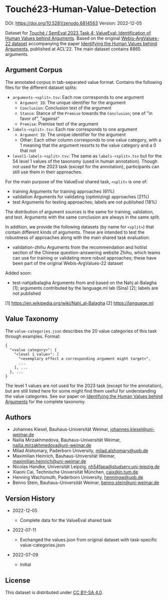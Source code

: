 # Touché23-Human-Value-Detection
DOI: https://doi.org/10.5281/zenodo.6814563
Version: 2022-12-05

Dataset for [Touché / SemEval 2023 Task 4; ValueEval: Identification of Human Values behind Arguments](https://touche.webis.de/semeval23/touche23-web). Based on the original [Webis-ArgValues-22 dataset](https://doi.org/10.5281/zenodo.5657249) accompanying the paper [Identifying the Human Values behind Arguments](https://webis.de/publications.html#kiesel_2022b), published at ACL'22. The main dataset contains 8865 arguments.


## Argument Corpus
The annotated corpus in tab-separated value format. Contains the following files for the different dataset splits:
- `arguments-<split>.tsv`: Each row corresponds to one argument
    - `Argument ID`: The unique identifier for the argument
    - `Conclusion`: Conclusion text of the argument
    - `Stance`: Stance of the `Premise` towards the `Conclusion`; one of "in favor of", "against"
    - `Premise`: Premise text of the argument
- `labels-<split>.tsv`: Each row corresponds to one argument
    - `Argument ID`: The unique identifier for the argument
    - Other: Each other column corresponds to one value category, with a 1 meaning that the argument resorts to the value category and a 0 that not
- `level1-labels-<split>.tsv`: The same as `labels-<split>.tsv` but for the 54 level 1 values of the taxonomy (used in human annotation). Though not used for the 2023 task (except for the annotation), participants can still use them in their approaches.

For the main purpose of the ValueEval shared task, `<split>` is one of:
  - training               Arguments for training approaches (61%)
  - validation             Arguments for validating (optimizing) approaches (21%)
  - test                   Arguments for testing approaches; labels are not published (18%)

The distribution of argument sources is the same for training, validation, and test. Arguments with the same conclusion are always in the same split.

In addition, we provide the following datasets (by name for `<split>`) that contain different kinds of arguments. These are intended to test the robustness of approaches along with the main shared task evaluation:
  - validation-zhihu       Arguments from the recommendation and hotlist section of the Chinese question-answering website Zhihu, which teams can use for training or validating more robust approaches; these have been part of the original Webis-ArgValues-22 dataset

Added soon:
  - test-nahjalbalagha     Arguments from and based on the Nahj al-Balagha [1]; arguments contributed by the language.ml lab (Sina) [2]; labels are not published

[1] https://en.wikipedia.org/wiki/Nahj_al-Balagha
[2] https://language.ml


## Value Taxonomy
The `value-categories.json` describes the 20 value categories of this task through examples. Format:
```
{
  "<value category>": {
    "<level 1 value>": [
      "<exemplary effect a corresponding argument might target>",
      ...
    ], ...
  }, ...
}
```
The level 1 values are not used for the 2023 task (except for the annotation), but are still listed here for some might find them useful for understanding the value categories. See our paper on [Identifying the Human Values behind Arguments](https://webis.de/publications.html#kiesel_2022b) for the complete taxonomy.


## Authors
- Johannes Kiesel, Bauhaus-Universität Weimar, johannes.kiesel@uni-weimar.de
- Nailia Mirzakhmedova, Bauhaus-Universität Weimar, nailia.mirzakhmedova@uni-weimar.de 
- Milad Alshomary, Paderborn University, milad.alshomary@upb.de
- Maximilian Heinrich, Bauhaus-Universität Weimar, maximilian.heinrich@uni-weimar.de
- Nicolas Handke, Universität Leipzig, nh54fapa@studserv.uni-leipzig.de
- Xiaoni Cai, Technische Universität München, caix@in.tum.de
- Henning Wachsmuth, Paderborn University, henningw@upb.de
- Benno Stein, Bauhaus-Universität Weimar, benno.stein@uni-weimar.de


## Version History
- 2022-12-05
  - Complete data for the ValueEval shared task

- 2022-07-11
  - Exchanged the values.json from original dataset with task-specific value-categories.json

- 2022-07-09
  - Initial


## License
This dataset is distributed under [CC BY-SA 4.0](http://creativecommons.org/licenses/by-sa/4.0/).
